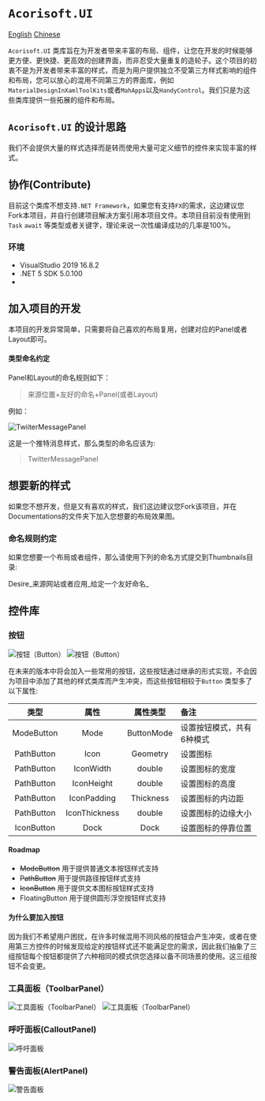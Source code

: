 # `Acorisoft.UI`
[English](Readme-en.md) [Chinese](README.md)

`Acorisoft.UI` 类库旨在为开发者带来丰富的布局、组件，让您在开发的时候能够更方便、更快捷、更高效的创建界面，而非忍受大量重复的造轮子。这个项目的初衷不是为开发者带来丰富的样式，而是为用户提供独立不受第三方样式影响的组件和布局，您可以放心的混用不同第三方的界面库，例如`MaterialDesignInXamlToolKits`或者`MahApps`以及`HandyControl`。我们只是为这些类库提供一些拓展的组件和布局。

## `Acorisoft.UI` 的设计思路

我们不会提供大量的样式选择而是转而使用大量可定义细节的控件来实现丰富的样式。



## 协作(Contribute)

目前这个类库不想支持`.NET Framework`，如果您有支持`FX`的需求，这边建议您Fork本项目，并自行创建项目解决方案引用本项目文件。本项目目前没有使用到`Task` `await` 等类型或者关键字，理论来说一次性编译成功的几率是100%。

### 环境

* VisualStudio 2019 16.8.2
* .NET 5 SDK 5.0.100
* 



## 加入项目的开发

本项目的开发异常简单，只需要将自己喜欢的布局复用，创建对应的Panel或者Layout即可。

#### 类型命名约定

Panel和Layout的命名规则如下：

>  来源位置+友好的命名+Panel(或者Layout)

例如：

![TwiiterMessagePanel](Documentations/Desire_Twitter_Message_Panel.png)

这是一个推特消息样式，那么类型的命名应该为:

> TwitterMessagePanel



## 想要新的样式

如果您不想开发，但是又有喜欢的样式，我们这边建议您Fork该项目，并在Documentations的文件夹下加入您想要的布局效果图。

### 命名规则约定

如果您想要一个布局或者组件，那么请使用下列的命名方式提交到Thumbnails目录:

Desire_来源网站或者应用_给定一个友好命名_

## 控件库

### 按钮

![按钮（Button）](Thumbnails/Buttons.png)
![按钮（Button）](Thumbnails/Buttons.gif)

在未来的版本中将会加入一些常用的按钮，这些按钮通过继承的形式实现，不会因为项目中添加了其他的样式类库而产生冲突，而这些按钮相较于`Button` 类型多了以下属性:

|类型         |  属性          | 属性类型    | 备注                 |
|:----------:|:--------------:| :--------:|:---------------------|
| ModeButton | Mode           | ButtonMode| 设置按钮模式，共有6种模式|
| PathButton | Icon           | Geometry  | 设置图标              |
| PathButton | IconWidth      | double    | 设置图标的宽度         |
| PathButton | IconHeight     | double    | 设置图标的高度         |
| PathButton | IconPadding    | Thickness | 设置图标的内边距       |
| PathButton | IconThickness  | double    | 设置图标的边缘大小      |
| IconButton | Dock           | Dock      | 设置图标的停靠位置      |

#### Roadmap

* <del>ModeButton</del> 用于提供普通文本按钮样式支持
* <del>PathButton</del> 用于提供路径按钮样式支持
* <del>IconButton</del> 用于提供文本图标按钮样式支持
* FloatingButton 用于提供圆形浮空按钮样式支持

#### 为什么要加入按钮

因为我们不希望用户困扰，在许多时候混用不同风格的按钮会产生冲突，或者在使用第三方控件的时候发现给定的按钮样式还不能满足您的需求，因此我们抽象了三组按钮每个按钮都提供了六种相同的模式供您选择以备不同场景的使用。这三组按钮不会变更。

### 工具面板（ToolbarPanel）
![工具面板（ToolbarPanel）](Thumbnails/Panels.gif)
![工具面板（ToolbarPanel）](Thumbnails/ToolbarPanel.png)

### 呼吁面板(CalloutPanel)

![呼吁面板](Thumbnails/CalloutPanel.png)

### 警告面板(AlertPanel)

![警告面板](Thumbnails/AlertPanel.png)
